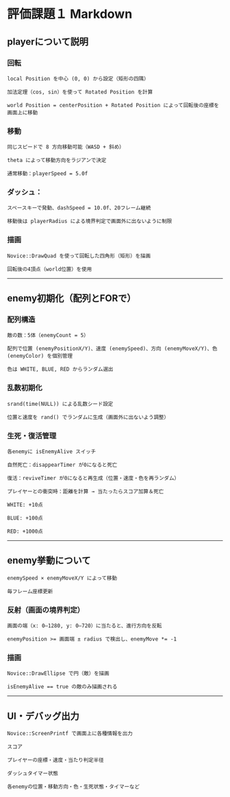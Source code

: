 # 評価課題１ Markdown
## playerについて説明
### 回転
    local Position を中心 (0, 0) から設定（矩形の四隅）

    加法定理（cos, sin）を使って Rotated Position を計算

    world Position = centerPosition + Rotated Position によって回転後の座標を画面上に移動

### 移動
    同じスピードで 8 方向移動可能（WASD + 斜め）

    theta によって移動方向をラジアンで決定

    通常移動：playerSpeed = 5.0f

### ダッシュ：
    スペースキーで発動、dashSpeed = 10.0f、20フレーム継続

    移動後は playerRadius による境界判定で画面外に出ないように制限

### 描画
    Novice::DrawQuad を使って回転した四角形（矩形）を描画

    回転後の4頂点（world位置）を使用

---


## enemy初期化（配列とFORで）
### 配列構造
    敵の数：5体（enemyCount = 5）

    配列で位置 (enemyPositionX/Y)、速度 (enemySpeed)、方向 (enemyMoveX/Y)、色 (enemyColor) を個別管理

    色は WHITE, BLUE, RED からランダム選出

### 乱数初期化
    srand(time(NULL)) による乱数シード設定

    位置と速度を rand() でランダムに生成（画面外に出ないよう調整）

### 生死・復活管理
    各enemyに isEnemyAlive スイッチ

    自然死亡：disappearTimer が0になると死亡

    復活：reviveTimer が0になると再生成（位置・速度・色を再ランダム）

    プレイヤーとの衝突時：距離を計算 → 当たったらスコア加算＆死亡

    WHITE: +10点

    BLUE: +100点

    RED: +1000点

---

## enemy挙動について

    enemySpeed × enemyMoveX/Y によって移動

    毎フレーム座標更新

### 反射（画面の境界判定）
    画面の端（x: 0–1280, y: 0–720）に当たると、進行方向を反転

    enemyPosition >= 画面端 ± radius で検出し、enemyMove *= -1

### 描画
    Novice::DrawEllipse で円（敵）を描画

    isEnemyAlive == true の敵のみ描画される

---

## UI・デバッグ出力
    Novice::ScreenPrintf で画面上に各種情報を出力

    スコア

    プレイヤーの座標・速度・当たり判定半径

    ダッシュタイマー状態

    各enemyの位置・移動方向・色・生死状態・タイマーなど

